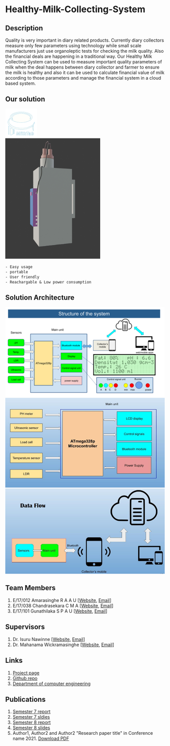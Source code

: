 
[//]: # (Please refer the instructions in below URL for the configurations)
[//]: # (https://projects.ce.pdn.ac.lk/docs/how-to-add-a-project)

# Healthy-Milk-Collecting-System

## Description

Quality is very important in diary related products.
Currently diary collectors measure only few parameters using technology while small scale manufacturers just use organoleptic tests for checking the milk quality. Also the financial deals are happening in a traditional way.
Our Healthy Milk Collecting System can be used to measure important quality parameters of milk when the deal happens between diary collector and farmer to ensure the milk is healthy and also it can be used to calculate financial value of milk according to those parameters and manage the financial system in a cloud based system.

## Our solution
<img src="./docs/images/logo.png" style="width:100px;">
<br>
<img src="./docs/images/3d_design/can_with_main.PNG" style="width:300px;">

```
- Easy usage
- portable
- User friendly
- Reachargable & Low power consumption
```
## Solution Architecture
<img src="docs/images/diagrams/overall.png">
<img src="./Diagrams/architecture.jpg">
<img src="./Diagrams/Data_flow.jpg">

## Team Members
1. E/17/012 Amarasinghe R A A U [[Website](http://www.ce.pdn.ac.lk/e17-batch/), [Email](mailto:e17012@eng.pdn.ac.lk)]
2. E/17/038 Chandrasekara C M A [[Website](http://www.ce.pdn.ac.lk/e17-batch/), [Email](mailto:e17038@eng.pdn.ac.lk)]
3. E/17/101 Gunathilaka S P A U [[Website](http://www.ce.pdn.ac.lk/e17-batch/), [Email](mailto:e17101@eng.pdn.ac.lk)]


## Supervisors
1. Dr. Isuru Nawinne [[Website](http://www.ce.pdn.ac.lk/academic-staff/isuru-nawinne/), [Email](mailto:isurunawinne@eng.pdn.ac.lk)]
2. Dr. Mahanama Wickramasinghe [[Website](http://www.ce.pdn.ac.lk/2021/05/02/dr-mahanama-wickramasinghe/), [Email](mailto:mahanamaw@eng.pdn.ac.lk)]


## Links

1. [Project page](https://cepdnaclk.github.io/e17-3yp-Healthy-Milk-Collecting-System/)
2. [Github repo](https://github.com/cepdnaclk/e17-3yp-Healthy-Milk-Collecting-System)
3. [Department of computer engineering](http://ce.pdn.ac.lk)


## Publications
1. [Semester 7 report](https://cepdnaclk.github.io/e15-4yp-minimal-template)
2. [Semester 7 sldies](https://cepdnaclk.github.io/e15-4yp-minimal-template)
3. [Semester 8 report](https://cepdnaclk.github.io/e15-4yp-minimal-template)
4. [Semester 8 slides](https://cepdnaclk.github.io/e15-4yp-minimal-template)
5. Author1, Author2 and Author2 "Research paper title" in Conference name 2021. [Download PDF ](https://cepdnaclk.github.io/e15-4yp-minimal-template)
